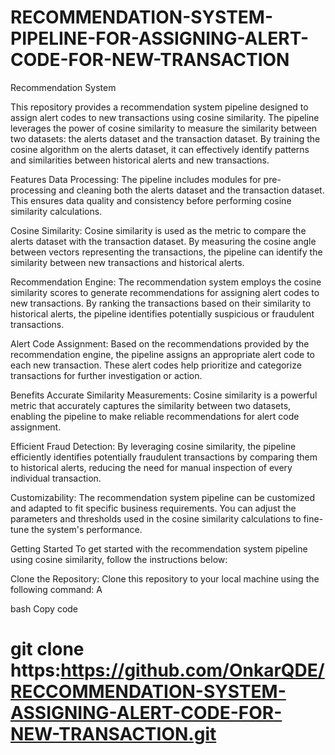 # RECOMMENDATION-SYSTEM-PIPELINE-FOR-ASSIGNING-ALERT-CODE-FOR-NEW-TRANSACTION 
Recommendation System

This repository provides a recommendation system pipeline designed to assign alert codes to new transactions using cosine similarity. The pipeline leverages the power of cosine similarity to measure the similarity between two datasets: the alerts dataset and the transaction dataset. By training the cosine algorithm on the alerts dataset, it can effectively identify patterns and similarities between historical alerts and new transactions.

Features
Data Processing: The pipeline includes modules for pre-processing and cleaning both the alerts dataset and the transaction dataset. This ensures data quality and consistency before performing cosine similarity calculations.

Cosine Similarity: Cosine similarity is used as the metric to compare the alerts dataset with the transaction dataset. By measuring the cosine angle between vectors representing the transactions, the pipeline can identify the similarity between new transactions and historical alerts.

Recommendation Engine: The recommendation system employs the cosine similarity scores to generate recommendations for assigning alert codes to new transactions. By ranking the transactions based on their similarity to historical alerts, the pipeline identifies potentially suspicious or fraudulent transactions.

Alert Code Assignment: Based on the recommendations provided by the recommendation engine, the pipeline assigns an appropriate alert code to each new transaction. These alert codes help prioritize and categorize transactions for further investigation or action.

Benefits
Accurate Similarity Measurements: Cosine similarity is a powerful metric that accurately captures the similarity between two datasets, enabling the pipeline to make reliable recommendations for alert code assignment.

Efficient Fraud Detection: By leveraging cosine similarity, the pipeline efficiently identifies potentially fraudulent transactions by comparing them to historical alerts, reducing the need for manual inspection of every individual transaction.

Customizability: The recommendation system pipeline can be customized and adapted to fit specific business requirements. You can adjust the parameters and thresholds used in the cosine similarity calculations to fine-tune the system's performance.

Getting Started
To get started with the recommendation system pipeline using cosine similarity, follow the instructions below:

Clone the Repository: Clone this repository to your local machine using the following command: A

bash
Copy code
# git clone https:https://github.com/OnkarQDE/RECCOMMENDATION-SYSTEM-ASSIGNING-ALERT-CODE-FOR-NEW-TRANSACTION.git


